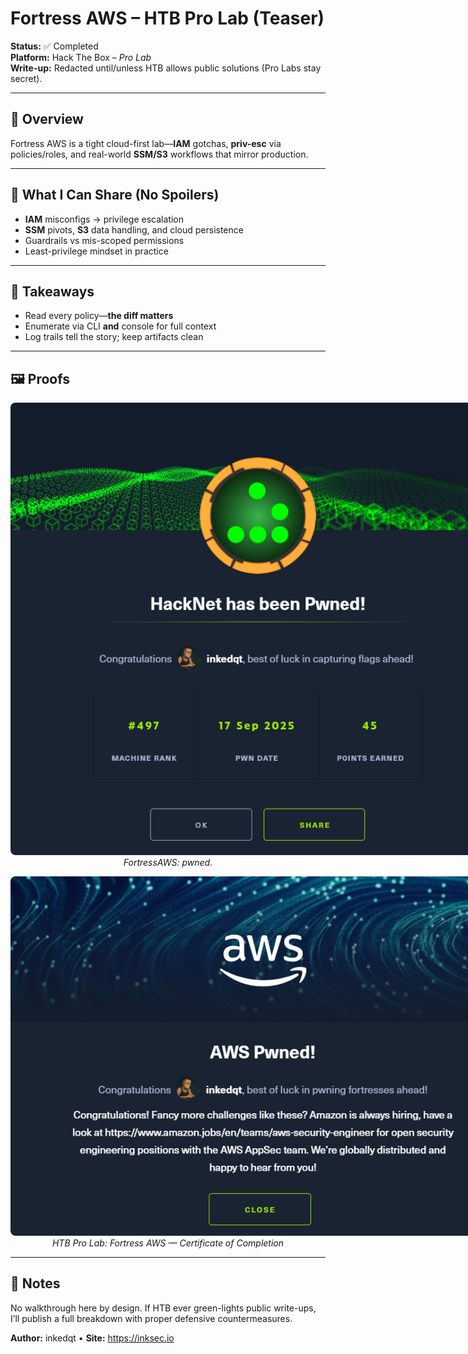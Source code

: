 # Fortress AWS – HTB Pro Lab (Teaser)

**Status:** ✅ Completed  
**Platform:** Hack The Box – *Pro Lab*  
**Write-up:** Redacted until/unless HTB allows public solutions (Pro Labs stay secret).

---

## 🧭 Overview
Fortress AWS is a tight cloud-first lab—**IAM** gotchas, **priv-esc** via policies/roles, and real-world **SSM/S3** workflows that mirror production.

---

## 🧪 What I Can Share (No Spoilers)
- **IAM** misconfigs → privilege escalation
- **SSM** pivots, **S3** data handling, and cloud persistence
- Guardrails vs mis-scoped permissions
- Least-privilege mindset in practice

---

## 🧠 Takeaways
- Read every policy—**the diff matters**
- Enumerate via CLI **and** console for full context
- Log trails tell the story; keep artifacts clean

---

## 🖼️ Proofs
<p align="center">
  <img src="https://raw.githubusercontent.com/inkedqt/ctf-writeups/main/HTB/proofs/hacknet.png" alt="FortressAWS proof screen" style="max-width: 800px; border-radius: 8px;">
  <br/><em>FortressAWS: pwned.</em>
</p>

<p align="center">
  <img src="https://raw.githubusercontent.com/inkedqt/ctf-writeups/main/assets/certs/fortress_aws.png" alt="Fortress AWS – HTB Pro Lab (Teaser) certificate" style="max-width: 800px; border-radius: 8px;">
  <br/><em>HTB Pro Lab: Fortress AWS — Certificate of Completion</em>
</p>

---

## 📌 Notes
No walkthrough here by design. If HTB ever green-lights public write-ups, I’ll publish a full breakdown with proper defensive countermeasures.

**Author:** inkedqt • **Site:** https://inksec.io

